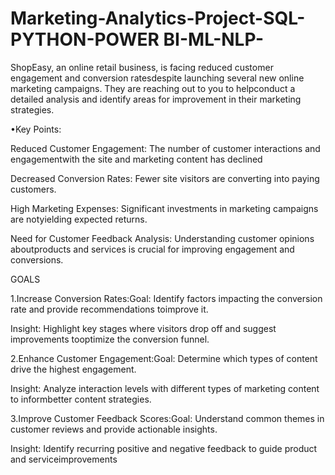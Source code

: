 # Marketing-Analytics-Project-SQL-PYTHON-POWER BI-ML-NLP-

ShopEasy, an online retail business, is facing reduced customer engagement and conversion ratesdespite launching several new online marketing campaigns. They are reaching out to you to helpconduct a detailed analysis and identify areas for improvement in their marketing strategies.

•Key Points:

Reduced Customer Engagement: The number of customer interactions and engagementwith the site and marketing content has declined

Decreased Conversion Rates: Fewer site visitors are converting into paying customers.

High Marketing Expenses: Significant investments in marketing campaigns are notyielding expected returns.

Need for Customer Feedback Analysis: Understanding customer opinions aboutproducts and services is crucial for improving engagement and conversions.

GOALS

1.Increase Conversion Rates:Goal: Identify factors impacting the conversion rate and provide recommendations toimprove it.

Insight: Highlight key stages where visitors drop off and suggest improvements tooptimize the conversion funnel. 

2.Enhance Customer Engagement:Goal: Determine which types of content drive the highest engagement. 

Insight: Analyze interaction levels with different types of marketing content to informbetter content strategies.

3.Improve Customer Feedback Scores:Goal: Understand common themes in customer reviews and provide actionable insights.

Insight: Identify recurring positive and negative feedback to guide product and serviceimprovements
